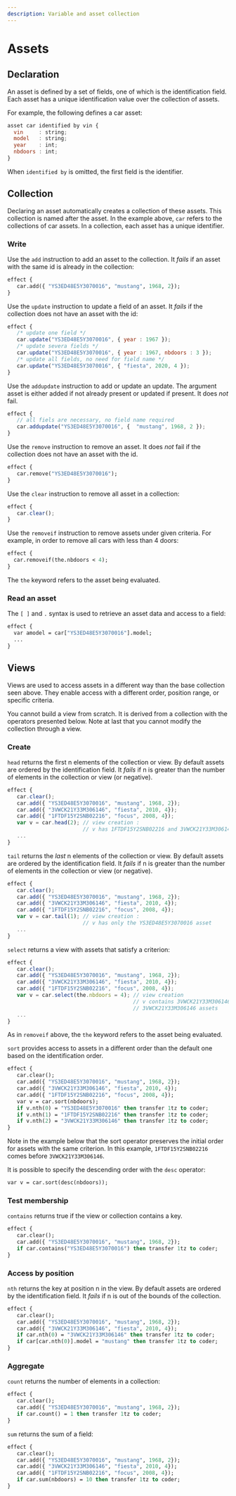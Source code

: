 ```yaml
---
description: Variable and asset collection
---
```


# Assets

## Declaration

An asset is defined by a set of fields, one of which is the identification field. Each asset has a unique identification value over the collection of assets.

For example, the following defines a car asset:

```javascript
asset car identified by vin {
  vin     : string;
  model   : string;
  year    : int;
  nbdoors : int;
}
```

When `identified by` is omitted, the first field is the identifier. 

## Collection

Declaring an asset automatically creates a collection of these assets. This collection is named after the asset. In the example above,  `car` refers to the collections of car assets. In a collection, each asset has a unique identifier.

### Write

Use the `add` instruction to add an asset to the collection. It _fails_ if an asset with the same id is already in the collection:

```ocaml
effect {
   car.add({ "YS3ED48E5Y3070016", "mustang", 1968, 2});
}
```

Use the `update` instruction to update a field of an asset. It _fails_ if the collection does not have an asset with the id:

```javascript
effect {
   /* update one field */
   car.update("YS3ED48E5Y3070016", { year : 1967 });
   /* update severa fields */ 
   car.update("YS3ED48E5Y3070016", { year : 1967, nbdoors : 3 });
   /* update all fields, no need for field name */
   car.update("YS3ED48E5Y3070016", { "fiesta", 2020, 4 });
}
```

Use the `addupdate` instruction to add or update an update. The argument asset is either added if not already present or updated if present. It does _not_ fail.

```javascript
effect {
   // all fiels are necessary, no field name required
   car.addupdate("YS3ED48E5Y3070016", {  "mustang", 1968, 2 });
}
```

Use the `remove` instruction to remove an asset. It does _not_ fail if the collection does not have an asset with the id.

```ocaml
effect {
   car.remove("YS3ED48E5Y3070016");
}
```

Use the `clear`  instruction to remove all asset in a collection:

```javascript
effect {
   car.clear();
}
```

Use the `removeif` instruction to remove assets under given criteria. For example, in order to remove all cars with less than 4 doors:

```ocaml
effect {
  car.removeif(the.nbdoors < 4);
}
```

The `the` keyword refers to the asset being evaluated. 

### Read an asset

The `[ ]` and `.` syntax is used to retrieve an asset data and access to a field:

```ocaml
effect {
  var amodel = car["YS3ED48E5Y3070016"].model;
  ...
}
```

## Views

Views are used to access assets in a different way than the base collection seen above. They enable access with a different order, position range, or specific criteria.

You cannot build a view from scratch. It is derived from a collection with the operators presented below. Note at last that you cannot modify the collection through a view.

### Create

`head` returns the first n elements of the collection or view. By default assets are ordered by the identification field. It _fails_ if n is greater than the number of elements in the collection or view \(or negative\).

```javascript
effect {
   car.clear();
   car.add({ "YS3ED48E5Y3070016", "mustang", 1968, 2});
   car.add({ "3VWCK21Y33M306146", "fiesta", 2010, 4});
   car.add({ "1FTDF15Y2SNB02216", "focus", 2008, 4});
   var v = car.head(2); // view creation :
                        // v has 1FTDF15Y2SNB02216 and 3VWCK21Y33M306146 assets
   ...
}
```

`tail` returns the _last_ n elements of the collection or view. By default assets are ordered by the identification field. It _fails_ if n is greater than the number of elements in the collection or view \(or negative\).

```javascript
effect {
   car.clear();
   car.add({ "YS3ED48E5Y3070016", "mustang", 1968, 2});
   car.add({ "3VWCK21Y33M306146", "fiesta", 2010, 4});
   car.add({ "1FTDF15Y2SNB02216", "focus", 2008, 4});
   var v = car.tail(1); // view creation :
                        // v has only the YS3ED48E5Y3070016 asset
   ...
}
```

`select` returns a view with assets that satisfy a criterion:

```javascript
effect {
   car.clear();
   car.add({ "YS3ED48E5Y3070016", "mustang", 1968, 2});
   car.add({ "3VWCK21Y33M306146", "fiesta", 2010, 4});
   car.add({ "1FTDF15Y2SNB02216", "focus", 2008, 4});
   var v = car.select(the.nbdoors = 4); // view creation
                                        // v contains 3VWCK21Y33M306146 and 
                                        // 3VWCK21Y33M306146 assets
   ...
}
```

As in `removeif` above, the `the` keyword refers to the asset being evaluated. 

`sort` provides access to assets in a different order than the default one based on the identification order. 

```ocaml
effect {
   car.clear();
   car.add({ "YS3ED48E5Y3070016", "mustang", 1968, 2});
   car.add({ "3VWCK21Y33M306146", "fiesta", 2010, 4});
   car.add({ "1FTDF15Y2SNB02216", "focus", 2008, 4});
   var v = car.sort(nbdoors);
   if v.nth(0) = "YS3ED48E5Y3070016" then transfer 1tz to coder;
   if v.nth(1) = "1FTDF15Y2SNB02216" then transfer 1tz to coder;
   if v.nth(2) = "3VWCK21Y33M306146" then transfer 1tz to coder;
}
```

Note in the example below that the sort operator preserves the initial order for assets with the same criterion. In this example, `1FTDF15Y2SNB02216` comes before `3VWCK21Y33M306146`.

It is possible to specify the descending order with the `desc` operator:

```ocaml
var v = car.sort(desc(nbdoors));
```

### Test membership

`contains` returns true if the view or collection contains a key. 

```ocaml
effect {
   car.clear();
   car.add({ "YS3ED48E5Y3070016", "mustang", 1968, 2});
   if car.contains("YS3ED48E5Y3070016") then transfer 1tz to coder;
}
```

### Access by position

`nth` returns the key at position n in the view. By default assets are ordered by the identification field. It _fails_ if n is out of the bounds of the collection.

```ocaml
effect {
   car.clear();
   car.add({ "YS3ED48E5Y3070016", "mustang", 1968, 2});
   car.add({ "3VWCK21Y33M306146", "fiesta", 2010, 4});
   if car.nth(0) = "3VWCK21Y33M306146" then transfer 1tz to coder; 
   if car[car.nth(0)].model = "mustang" then transfer 1tz to coder;
}
```

### Aggregate

`count` returns the number of elements in a collection:

```ocaml
effect {
   car.clear();
   car.add({ "YS3ED48E5Y3070016", "mustang", 1968, 2});
   if car.count() = 1 then transfer 1tz to coder;
}
```

`sum` returns the sum of a field:

```ocaml
effect {
   car.clear();
   car.add({ "YS3ED48E5Y3070016", "mustang", 1968, 2});
   car.add({ "3VWCK21Y33M306146", "fiesta", 2010, 4});
   car.add({ "1FTDF15Y2SNB02216", "focus", 2008, 4});
   if car.sum(nbdoors) = 10 then transfer 1tz to coder;
}
```


